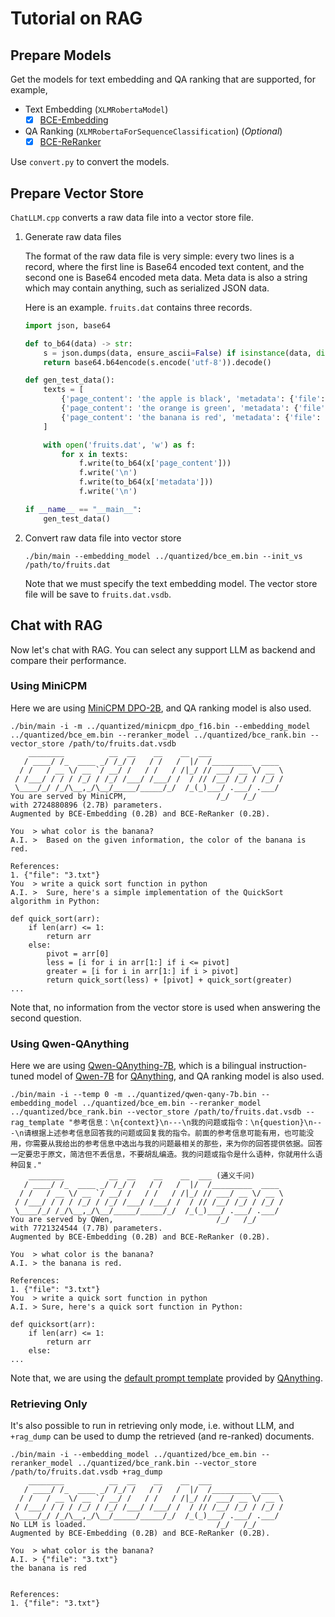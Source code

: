 # Tutorial on RAG

## Prepare Models

Get the models for text embedding and QA ranking that are supported, for example,

* Text Embedding (`XLMRobertaModel`)
    * [x] [BCE-Embedding](https://huggingface.co/maidalun1020/bce-embedding-base_v1)

* QA Ranking (`XLMRobertaForSequenceClassification`) (_Optional_)
    * [x] [BCE-ReRanker](https://huggingface.co/maidalun1020/bce-reranker-base_v1)

Use `convert.py` to convert the models.

## Prepare Vector Store

`ChatLLM.cpp` converts a raw data file into a vector store file.

1. Generate raw data files

    The format of the raw data file is very simple: every two lines is a record, where
    the first line is Base64 encoded text content, and the second one is Base64 encoded meta
    data. Meta data is also a string which may contain anything, such as serialized JSON data.

    Here is an example. `fruits.dat` contains three records.

    ```python
    import json, base64

    def to_b64(data) -> str:
        s = json.dumps(data, ensure_ascii=False) if isinstance(data, dict) else data
        return base64.b64encode(s.encode('utf-8')).decode()

    def gen_test_data():
        texts = [
            {'page_content': 'the apple is black', 'metadata': {'file': 'a.txt'}},
            {'page_content': 'the orange is green', 'metadata': {'file': '2.txt'}},
            {'page_content': 'the banana is red', 'metadata': {'file': '3.txt'}},
        ]

        with open('fruits.dat', 'w') as f:
            for x in texts:
                f.write(to_b64(x['page_content']))
                f.write('\n')
                f.write(to_b64(x['metadata']))
                f.write('\n')

    if __name__ == "__main__":
        gen_test_data()
    ```

2. Convert raw data file into vector store

    ```
    ./bin/main --embedding_model ../quantized/bce_em.bin --init_vs /path/to/fruits.dat
    ```

    Note that we must specify the text embedding model.
    The vector store file will be save to `fruits.dat.vsdb`.

## Chat with RAG

Now let's chat with RAG. You can select any support LLM as backend and compare their performance.

### Using MiniCPM

Here we are using [MiniCPM DPO-2B](https://huggingface.co/openbmb/MiniCPM-2B-dpo-fp16),
and QA ranking model is also used.

```
./bin/main -i -m ../quantized/minicpm_dpo_f16.bin --embedding_model ../quantized/bce_em.bin --reranker_model ../quantized/bce_rank.bin --vector_store /path/to/fruits.dat.vsdb
    ________          __  __    __    __  ___
   / ____/ /_  ____ _/ /_/ /   / /   /  |/  /_________  ____
  / /   / __ \/ __ `/ __/ /   / /   / /|_/ // ___/ __ \/ __ \
 / /___/ / / / /_/ / /_/ /___/ /___/ /  / // /__/ /_/ / /_/ /
 \____/_/ /_/\__,_/\__/_____/_____/_/  /_(_)___/ .___/ .___/
You are served by MiniCPM,                    /_/   /_/
with 2724880896 (2.7B) parameters.
Augmented by BCE-Embedding (0.2B) and BCE-ReRanker (0.2B).

You  > what color is the banana?
A.I. >  Based on the given information, the color of the banana is red.

References:
1. {"file": "3.txt"}
You  > write a quick sort function in python
A.I. >  Sure, here's a simple implementation of the QuickSort algorithm in Python:

def quick_sort(arr):
    if len(arr) <= 1:
        return arr
    else:
        pivot = arr[0]
        less = [i for i in arr[1:] if i <= pivot]
        greater = [i for i in arr[1:] if i > pivot]
        return quick_sort(less) + [pivot] + quick_sort(greater)
...
```

Note that, no information from the vector store is used when answering the second question.

### Using Qwen-QAnything

Here we are using [Qwen-QAnything-7B](https://huggingface.co/netease-youdao/Qwen-7B-QAnything),
which is a bilingual instruction-tuned model of [Qwen-7B](https://huggingface.co/Qwen/Qwen-7B) for [QAnything](https://github.com/netease-youdao/QAnything),
and QA ranking model is also used.

```
./bin/main -i --temp 0 -m ../quantized/qwen-qany-7b.bin --embedding_model ../quantized/bce_em.bin --reranker_model ../quantized/bce_rank.bin --vector_store /path/to/fruits.dat.vsdb --rag_template "参考信息：\n{context}\n---\n我的问题或指令：\n{question}\n---\n请根据上述参考信息回答我的问题或回复我的指令。前面的参考信息可能有用，也可能没用，你需要从我给出的参考信息中选出与我的问题最相关的那些，来为你的回答提供依据。回答一定要忠于原文，简洁但不丢信息，不要胡乱编造。我的问题或指令是什么语种，你就用什么语种回复."
    ________          __  __    __    __  ___ (通义千问)
   / ____/ /_  ____ _/ /_/ /   / /   /  |/  /_________  ____
  / /   / __ \/ __ `/ __/ /   / /   / /|_/ // ___/ __ \/ __ \
 / /___/ / / / /_/ / /_/ /___/ /___/ /  / // /__/ /_/ / /_/ /
 \____/_/ /_/\__,_/\__/_____/_____/_/  /_(_)___/ .___/ .___/
You are served by QWen,                       /_/   /_/
with 7721324544 (7.7B) parameters.
Augmented by BCE-Embedding (0.2B) and BCE-ReRanker (0.2B).

You  > what color is the banana?
A.I. > the banana is red.

References:
1. {"file": "3.txt"}
You  > write a quick sort function in python
A.I. > Sure, here's a quick sort function in Python:

def quicksort(arr):
    if len(arr) <= 1:
        return arr
    else:
...
```

Note that, we are using the [default prompt template](https://github.com/netease-youdao/QAnything/blob/master/etc/qanything/prompt.conf) provided by [QAnything](https://github.com/netease-youdao/QAnything).

### Retrieving Only

It's also possible to run in retrieving only mode, i.e. without LLM, and `+rag_dump` can be used to dump the retrieved (and re-ranked) documents.

```
./bin/main -i --embedding_model ../quantized/bce_em.bin --reranker_model ../quantized/bce_rank.bin --vector_store /path/to/fruits.dat.vsdb +rag_dump
    ________          __  __    __    __  ___
   / ____/ /_  ____ _/ /_/ /   / /   /  |/  /_________  ____
  / /   / __ \/ __ `/ __/ /   / /   / /|_/ // ___/ __ \/ __ \
 / /___/ / / / /_/ / /_/ /___/ /___/ /  / // /__/ /_/ / /_/ /
 \____/_/ /_/\__,_/\__/_____/_____/_/  /_(_)___/ .___/ .___/
No LLM is loaded.                             /_/   /_/
Augmented by BCE-Embedding (0.2B) and BCE-ReRanker (0.2B).

You  > what color is the banana?
A.I. > {"file": "3.txt"}
the banana is red


References:
1. {"file": "3.txt"}
```